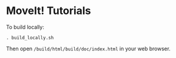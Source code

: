 # MoveIt! Tutorials

To build locally:

    . build_locally.sh

Then open ``/build/html/build/doc/index.html`` in your web browser.
